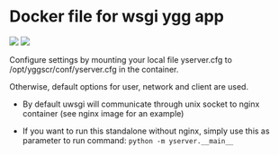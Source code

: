 # Docker file for wsgi ygg app

[![](https://images.microbadger.com/badges/image/architek/yggscr.svg)](https://microbadger.com/images/architek/yggscr "Get your own image badge on microbadger.com") [![](https://images.microbadger.com/badges/version/architek/yggscr.svg)](https://microbadger.com/images/architek/yggscr "Get your own version badge on microbadger.com")

Configure settings by mounting your local file yserver.cfg to /opt/yggscr/conf/yserver.cfg in the container.

Otherwise, default options for user, network and client are used.


* By default uwsgi will communicate through unix socket to nginx container (see nginx image for an example)

* If you want to run this standalone without nginx, simply use this as parameter to run command: `python -m yserver.__main__`

